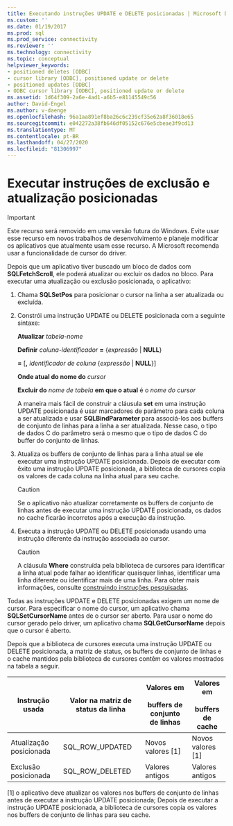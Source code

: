 ```yaml
---
title: Executando instruções UPDATE e DELETE posicionadas | Microsoft Docs
ms.custom: ''
ms.date: 01/19/2017
ms.prod: sql
ms.prod_service: connectivity
ms.reviewer: ''
ms.technology: connectivity
ms.topic: conceptual
helpviewer_keywords:
- positioned deletes [ODBC]
- cursor library [ODBC], positioned update or delete
- positioned updates [ODBC]
- ODBC cursor library [ODBC], positioned update or delete
ms.assetid: 1d64f309-2a6e-4ad1-a6b5-e81145549c56
author: David-Engel
ms.author: v-daenge
ms.openlocfilehash: 96a1aa891ef8ba26c6c239cf35e62a8f36018e65
ms.sourcegitcommit: e042272a38fb646df05152c676e5cbeae3f9cd13
ms.translationtype: MT
ms.contentlocale: pt-BR
ms.lasthandoff: 04/27/2020
ms.locfileid: "81306997"
---
```

# <a name="executing-positioned-update-and-delete-statements"></a>Executar instruções de exclusão e atualização posicionadas
> [!IMPORTANT]  
>  Este recurso será removido em uma versão futura do Windows. Evite usar esse recurso em novos trabalhos de desenvolvimento e planeje modificar os aplicativos que atualmente usam esse recurso. A Microsoft recomenda usar a funcionalidade de cursor do driver.  
  
 Depois que um aplicativo tiver buscado um bloco de dados com **SQLFetchScroll**, ele poderá atualizar ou excluir os dados no bloco. Para executar uma atualização ou exclusão posicionada, o aplicativo:  
  
1.  Chama **SQLSetPos** para posicionar o cursor na linha a ser atualizada ou excluída.  
  
2.  Constrói uma instrução UPDATE ou DELETE posicionada com a seguinte sintaxe:  
  
     **Atualizar** *tabela-nome*  
  
     **Definir** *coluna-identificador* **=** {*expressão* &#124; **NULL**}  
  
     **=** [**,** *identificador de coluna* {*expressão* &#124; **NULL**}]  
  
     **Onde atual do nome do** *cursor*  
  
     **Excluir do** *nome de tabela* **em que o atual** é o *nome do cursor*  
  
     A maneira mais fácil de construir a cláusula **set** em uma instrução UPDATE posicionada é usar marcadores de parâmetro para cada coluna a ser atualizada e usar **SQLBindParameter** para associá-los aos buffers de conjunto de linhas para a linha a ser atualizada. Nesse caso, o tipo de dados C do parâmetro será o mesmo que o tipo de dados C do buffer do conjunto de linhas.  
  
3.  Atualiza os buffers de conjunto de linhas para a linha atual se ele executar uma instrução UPDATE posicionada. Depois de executar com êxito uma instrução UPDATE posicionada, a biblioteca de cursores copia os valores de cada coluna na linha atual para seu cache.  
  
    > [!CAUTION]  
    >  Se o aplicativo não atualizar corretamente os buffers de conjunto de linhas antes de executar uma instrução UPDATE posicionada, os dados no cache ficarão incorretos após a execução da instrução.  
  
4.  Executa a instrução UPDATE ou DELETE posicionada usando uma instrução diferente da instrução associada ao cursor.  
  
    > [!CAUTION]  
    >  A cláusula **Where** construída pela biblioteca de cursores para identificar a linha atual pode falhar ao identificar quaisquer linhas, identificar uma linha diferente ou identificar mais de uma linha. Para obter mais informações, consulte [construindo instruções pesquisadas](../../../odbc/reference/appendixes/constructing-searched-statements.md).  
  
 Todas as instruções UPDATE e DELETE posicionadas exigem um nome de cursor. Para especificar o nome do cursor, um aplicativo chama **SQLSetCursorName** antes de o cursor ser aberto. Para usar o nome do cursor gerado pelo driver, um aplicativo chama **SQLGetCursorName** depois que o cursor é aberto.  
  
 Depois que a biblioteca de cursores executa uma instrução UPDATE ou DELETE posicionada, a matriz de status, os buffers de conjunto de linhas e o cache mantidos pela biblioteca de cursores contêm os valores mostrados na tabela a seguir.  
  
|Instrução usada|Valor na matriz de status da linha|Valores em<br /><br /> buffers de conjunto de linhas|Valores em<br /><br /> buffers de cache|  
|--------------------|-------------------------------|----------------------------------|---------------------------------|  
|Atualização posicionada|SQL_ROW_UPDATED|Novos valores [1]|Novos valores [1]|  
|Exclusão posicionada|SQL_ROW_DELETED|Valores antigos|Valores antigos|  
  
 [1] o aplicativo deve atualizar os valores nos buffers de conjunto de linhas antes de executar a instrução UPDATE posicionada; Depois de executar a instrução UPDATE posicionada, a biblioteca de cursores copia os valores nos buffers de conjunto de linhas para seu cache.
